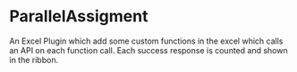 # ParallelAssigment
An Excel Plugin which add some custom functions in the excel which calls an API on each function call.
Each success response is counted and shown in the ribbon.
